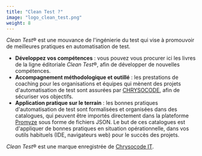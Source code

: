```yaml
---
title: "Clean Test ?"
image: "logo_clean_test.png"
weight: 8
---
```


*Clean Test*&reg; est une mouvance de l'ingénierie du test qui vise à promouvoir de meilleures pratiques en automatisation de test.
* **Développez vos compétences** : vous pouvez vous procurer ici les livres de la ligne éditoriale *Clean Test*&reg;, afin de développer de nouvelles compétences.
* **Accompagnement méthodologique et outillé** : les prestations de coaching pour les organisations et équipes qui mènent des projets d'automatisation de test sont assurées par [CHRYSOCODE](https://chrysocode.io/), afin de sécuriser vos objectifs.
* **Application pratique sur le terrain** : les bonnes pratiques d'automatisation de test sont formalisées et organisées dans des catalogues, qui peuvent être importés directement dans la plateforme [Promyze](https://promyze.com/fr/) sous forme de fichiers JSON. Le but de ces catalogues est d'appliquer de bonnes pratiques en situation opérationnelle, dans vos outils habituels (IDE, navigateurs web) pour le succès des projets.

*Clean Test*&reg; est une marque enregistrée de [Chrysocode IT](https://chrysocode.io/).

